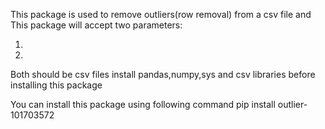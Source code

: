 This package is used to remove outliers(row removal) from a csv file and 
This package will accept two parameters:
1. <InputDataFile> 
2. <OutputDataFile>
Both should be csv files
install pandas,numpy,sys and csv libraries before installing this package

You can install this package using following command
pip install outlier-101703572
